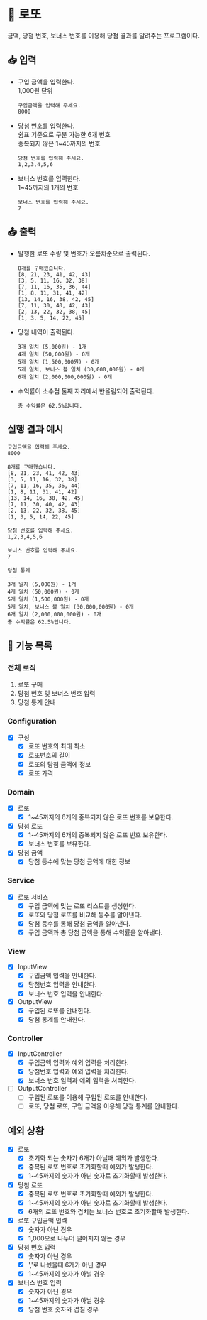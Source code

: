 #  🎰 로또

금액, 당첨 번호, 보너스 번호를 이용해 당첨 결과를 알려주는 프로그램이다.

## 📥 입력
- 구입 금액을 입력한다. <br>
  1,000원 단위
    ```text
    구입금액을 입력해 주세요.
    8000
    ```

- 당첨 번호를 입력한다. <br>
  쉼표 기준으로 구분 가능한 6개 번호 <br>
  중복되지 않은 1~45까지의 번호
    ```text
    당첨 번호를 입력해 주세요.
    1,2,3,4,5,6
    ```

- 보너스 번호를 입력한다. <br>
  1~45까지의 1개의 번호
    ```text
    보너스 번호를 입력해 주세요.
    7
    ```

## 📤 출력
- 발행한 로또 수량 및 번호가 오름차순으로 출력된다.
    ```text
    8개를 구매했습니다.
    [8, 21, 23, 41, 42, 43] 
    [3, 5, 11, 16, 32, 38] 
    [7, 11, 16, 35, 36, 44] 
    [1, 8, 11, 31, 41, 42] 
    [13, 14, 16, 38, 42, 45] 
    [7, 11, 30, 40, 42, 43] 
    [2, 13, 22, 32, 38, 45] 
    [1, 3, 5, 14, 22, 45]
    ```

- 당첨 내역이 출력된다.
    ```text
    3개 일치 (5,000원) - 1개
    4개 일치 (50,000원) - 0개
    5개 일치 (1,500,000원) - 0개
    5개 일치, 보너스 볼 일치 (30,000,000원) - 0개
    6개 일치 (2,000,000,000원) - 0개
    ```

- 수익률이 소수점 둘째 자리에서 반올림되어 출력된다.
    ```text
    총 수익률은 62.5%입니다.
    ```

## 실행 결과 예시
```text
구입금액을 입력해 주세요.
8000

8개를 구매했습니다.
[8, 21, 23, 41, 42, 43] 
[3, 5, 11, 16, 32, 38] 
[7, 11, 16, 35, 36, 44] 
[1, 8, 11, 31, 41, 42] 
[13, 14, 16, 38, 42, 45] 
[7, 11, 30, 40, 42, 43] 
[2, 13, 22, 32, 38, 45] 
[1, 3, 5, 14, 22, 45]

당첨 번호를 입력해 주세요.
1,2,3,4,5,6

보너스 번호를 입력해 주세요.
7

당첨 통계
---
3개 일치 (5,000원) - 1개
4개 일치 (50,000원) - 0개
5개 일치 (1,500,000원) - 0개
5개 일치, 보너스 볼 일치 (30,000,000원) - 0개
6개 일치 (2,000,000,000원) - 0개
총 수익률은 62.5%입니다.
```

## 📝 기능 목록

### 전체 로직
1. 로또 구매
2. 당첨 번호 및 보너스 번호 입력
3. 당첨 통계 안내

### Configuration
- [X] 구성
  - [X] 로또 번호의 최대 최소
  - [X] 로또번호의 길이
  - [X] 로또의 당첨 금액에 정보
  - [X] 로또 가격

### Domain
- [X] 로또
  - [X] 1~45까지의 6개의 중복되지 않은 로또 번호를 보유한다.

- [X] 당첨 로또
  - [X] 1~45까지의 6개의 중복되지 않은 로또 번호 보유한다.
  - [X] 보너스 번호를 보유한다.

- [X] 당첨 금액
  - [X] 당첨 등수에 맞는 당첨 금액에 대한 정보

### Service
- [X] 로또 서비스
  - [X] 구입 금액에 맞는 로또 리스트를 생성한다.
  - [X] 로또와 당첨 로또를 비교해 등수를 알아낸다.
  - [X] 당첨 등수를 통해 당첨 금액을 알아낸다.
  - [X] 구입 금액과 총 당첨 금액을 통해 수익률을 알아낸다.

### View
- [X] InputView
  - [X] 구입금액 입력을 안내한다.
  - [X] 당첨번호 입력을 안내한다.
  - [X] 보너스 번호 입력을 안내한다.

- [X] OutputView
  - [X] 구입된 로또를 안내한다.
  - [X] 당첨 통계를 안내한다.

### Controller
- [X] InputController
  - [X] 구입금액 입력과 예외 입력을 처리한다.
  - [X] 당첨번호 입력과 예외 입력을 처리한다.
  - [X] 보너스 번호 입력과 예외 입력을 처리한다.

- [ ] OutputController
  - [ ] 구입된 로또를 이용해 구입된 로또를 안내한다.
  - [ ] 로또, 당첨 로또, 구입 금액을 이용해 당첨 통계를 안내한다.

## 예외 상황
- [X] 로또
  - [X] 초기화 되는 숫자가 6개가 아닐때 예외가 발생한다. 
  - [X] 중복된 로또 번호로 초기화할때 예외가 발생한다.
  - [X] 1~45까지의 숫자가 아닌 숫자로 초기화할때 발생한다.

- [X] 당첨 로또
  - [X] 중복된 로또 번호로 초기화할때 예외가 발생한다.
  - [X] 1~45까지의 숫자가 아닌 숫자로 초기화할때 발생한다.
  - [X] 6개의 로또 번호와 겹치는 보너스 번호로 초기화할때 발생한다.

- [X] 로또 구입금액 입력
  - [X] 숫자가 아닌 경우
  - [X] 1,000으로 나누어 떨어지지 않는 경우

- [X] 당첨 번호 입력
  - [X] 숫자가 아닌 경우
  - [X] ','로 나눴을때 6개가 아닌 경우
  - [X] 1~45까지의 숫자가 아닐 경우

- [X] 보너스 번호 입력
  - [X] 숫자가 아닌 경우
  - [X] 1~45까지의 숫자가 아닐 경우
  - [X] 당첨 번호 숫자와 겹칠 경우